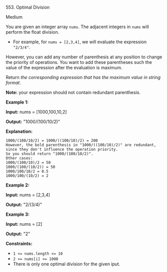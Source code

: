 553\. Optimal Division

Medium

You are given an integer array `nums`. The adjacent integers in `nums` will perform the float division.

*   For example, for `nums = [2,3,4]`, we will evaluate the expression `"2/3/4"`.

However, you can add any number of parenthesis at any position to change the priority of operations. You want to add these parentheses such the value of the expression after the evaluation is maximum.

Return _the corresponding expression that has the maximum value in string format_.

**Note:** your expression should not contain redundant parenthesis.

**Example 1:**

**Input:** nums = [1000,100,10,2]

**Output:** "1000/(100/10/2)"

**Explanation:**

    1000/(100/10/2) = 1000/((100/10)/2) = 200
    However, the bold parenthesis in "1000/((100/10)/2)" are redundant, since they don't influence the operation priority.
    So you should return "1000/(100/10/2)".
    Other cases:
    1000/(100/10)/2 = 50
    1000/(100/(10/2)) = 50
    1000/100/10/2 = 0.5
    1000/100/(10/2) = 2 

**Example 2:**

**Input:** nums = [2,3,4]

**Output:** "2/(3/4)" 

**Example 3:**

**Input:** nums = [2]

**Output:** "2" 

**Constraints:**

*   `1 <= nums.length <= 10`
*   `2 <= nums[i] <= 1000`
*   There is only one optimal division for the given iput.